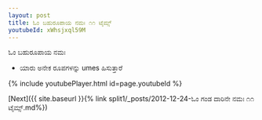 ```yaml
---
layout: post
title: ಓಂ ಬಹುರೂಪಾಯ ನಮಃ ೧೧ ಟೈಮ್ಸ್
youtubeId: xWhsjxql59M
---
```

 
 
 ಓಂ ಬಹುರೂಪಾಯ ನಮಃ  
 
 -  ಯಾರು ಅನೇಕ ರೂಪಗಳನ್ನು umes ಹಿಸುತ್ತಾರೆ 
 
  
 
  
 
 
 
 
 
 


{% include youtubePlayer.html id=page.youtubeId %}
 
[Next]({{ site.baseurl }}{% link  split1/_posts/2012-12-24-ಓಂ ಗಂಡ ದಾರಿನೇ ನಮಃ ೧೧ ಟೈಮ್ಸ್.md%})
 
